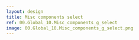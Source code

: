 ```yaml
---
layout: design
title: Misc components select
ref: 00.Global_10.Misc_components_g_select
image: 00.Global_10.Misc_components_g_select.png
---
```


